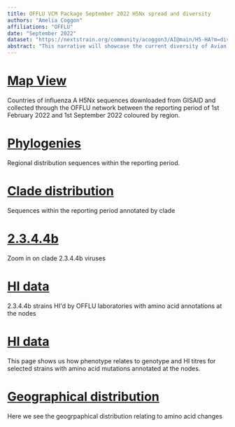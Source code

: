 ```yaml
---
title: OFFLU VCM Package September 2022 H5Nx spread and diversity
authors: "Amelia Coggon"
affiliations: "OFFLU"
date: "September 2022"
dataset: "https://nextstrain.org/community/acoggon3/AI@main/H5-HA?m=div"
abstract: "This narrative will showcase the current diversity of Avian influenza H5Nx viruses using sequences kindly shared by OFFLU and downloaded from GISAID (1st january 2022 - 1st september 2022. Only sequences within the reporting period of 1st February 2022 - 1st September 2022 are coloured by region and shown on the map."
---
```


# [Map View](http://localhost:4000/AI/H5-HA?d=map&f_region=Africa,Americas,EastAsia,SouthAsia,centraleurope,easterneurope,southeastasia,westerneurope&p=full)

Countries of influenza A H5Nx sequences downloaded from GISAID and collected through the OFFLU network between the reporting period of 1st February 2022 and 1st September 2022 coloured by region.

# [Phylogenies](http://localhost:4000/AI/H5-HA?d=tree&f_region=Africa,Americas,EastAsia,SouthAsia,centraleurope,easterneurope,southeastasia,westerneurope&m=div&p=full)

Regional distribution sequences within the reporting period.

# [Clade distribution](http://localhost:4000/AI/H5-HA?c=clade&d=tree&f_region=Africa,Americas,EastAsia,SouthAsia,centraleurope,easterneurope,southeastasia,westerneurope&m=div&p=full)

Sequences within the reporting period annotated by clade

# [2.3.4.4b](http://localhost:4000/AI/H5-HA?d=tree&f_region=Africa,Americas,CVV,EastAsia,SouthAsia,centraleurope,easterneurope,southeastasia,westerneurope&m=div&p=full)

Zoom in on clade 2.3.4.4b viruses

# [HI data](http://localhost:4000/AI/H5-HA?branchLabel=aa&c=CVV/HI&d=tree&f_CVV/HI=16fold,2fold,4fold,8fold,CVV,HI&m=div&p=full)

2.3.4.4b strains HI'd by OFFLU laboratories with amino acid annotations at the nodes

# [HI data](http://localhost:4000/AI/H5-HA?branchLabel=aa&c=CVV/HI&d=tree&f_CVV/HI=16fold,2fold,4fold,8fold,CVV&m=div&p=full)

This page shows us how phenotype relates to genotype and HI titres for selected strains with amino acid mutations annotated at the nodes.

# [Geographical distribution](http://localhost:4000/AI/H5-HA?branchLabel=aa&d=tree&m=div&p=full)

Here we see the geogrpaphical distribution relating to amino acid changes